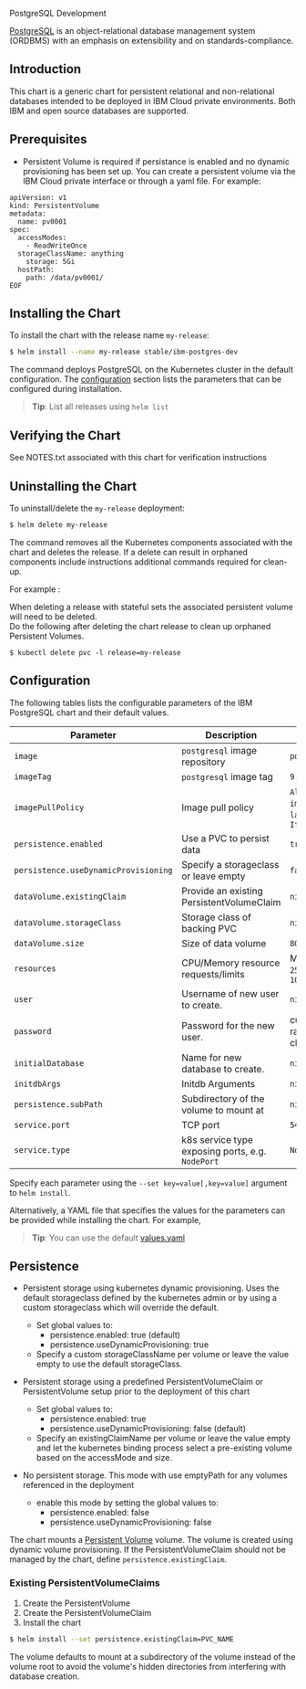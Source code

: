 PostgreSQL Development

[PostgreSQL](https://www.postgresql.org/) is an object-relational database management system (ORDBMS) with an emphasis on extensibility and on standards-compliance.

## Introduction

This chart is a generic chart for persistent relational and non-relational databases intended to be deployed in IBM Cloud private environments.  Both IBM and open source databases are supported.

## Prerequisites

- Persistent Volume is required if persistance is enabled and no dynamic provisioning has been set up. You can create a persistent volume via the IBM Cloud private interface or through a yaml file. For example:

```
apiVersion: v1
kind: PersistentVolume
metadata:
  name: pv0001
spec:
  accessModes:
    - ReadWriteOnce
  storageClassName: anything
    storage: 5Gi
  hostPath:
    path: /data/pv0001/
EOF
```

## Installing the Chart

To install the chart with the release name `my-release`:

```bash
$ helm install --name my-release stable/ibm-postgres-dev
```

The command deploys PostgreSQL on the Kubernetes cluster in the default configuration. The [configuration](#configuration) section lists the parameters that can be configured during installation.

> **Tip**: List all releases using `helm list`

## Verifying the Chart
See NOTES.txt associated with this chart for verification instructions

## Uninstalling the Chart

To uninstall/delete the `my-release` deployment:

```bash
$ helm delete my-release
```

The command removes all the Kubernetes components associated with the chart and deletes the release.  If a delete can result in orphaned components include instructions additional commands required for clean-up.  

For example :

When deleting a release with stateful sets the associated persistent volume will need to be deleted.  
Do the following after deleting the chart release to clean up orphaned Persistent Volumes.

```console
$ kubectl delete pvc -l release=my-release
``` 

## Configuration
The following tables lists the configurable parameters of the IBM PostgreSQL chart and their default values.

| Parameter                            | Description                                     | Default                                                    |
| ----------------------------------   | ---------------------------------------------   | ---------------------------------------------------------- |
| `image`                              | `postgresql` image repository                   | `postgresql`                                               |
| `imageTag`                           | `postgresql` image tag                          | `9.6.4`                                                    |
| `imagePullPolicy`                    | Image pull policy                               | `Always` if `imageTag` is `latest`, else `IfNotPresent`    |
| `persistence.enabled`                | Use a PVC to persist data                       | `true`                                                     |
| `persistence.useDynamicProvisioning` | Specify a storageclass or leave empty           | `false`                                                    |
| `dataVolume.existingClaim`           | Provide an existing PersistentVolumeClaim       | `nil`                                                      |
| `dataVolume.storageClass`            | Storage class of backing PVC                    | `nil`                                                      |
| `dataVolume.size`                    | Size of data volume                             | `8Gi`                                                      |
| `resources`                          | CPU/Memory resource requests/limits             | Memory: `256Mi`, CPU: `100m`                               |
| `user`                               | Username of new user to create.                 | `nil`                                                      |
| `password`                           | Password for the new user.                      | custom or random 10 characters                             |
| `initialDatabase`                    | Name for new database to create.                | `nil`                                                      |
| `initdbArgs`                         | Initdb Arguments                                | `nil`                                                      |
| `persistence.subPath`                | Subdirectory of the volume to mount at          | `nil`                                                       |
| `service.port`                       | TCP port                                        | `5432`                                                     |
| `service.type`                       | k8s service type exposing ports, e.g. `NodePort`| `NodePort`                                                 |


Specify each parameter using the `--set key=value[,key=value]` argument to `helm install`.

Alternatively, a YAML file that specifies the values for the parameters can be provided while installing the chart. For example,

> **Tip**: You can use the default [values.yaml](values.yaml)

## Persistence

- Persistent storage using kubernetes dynamic provisioning. Uses the default storageclass defined by the kubernetes admin or by using a custom storageclass which will override the default.
  - Set global values to:
    - persistence.enabled: true (default)
    - persistence.useDynamicProvisioning: true
  - Specify a custom storageClassName per volume or leave the value empty to use the default storageClass.


- Persistent storage using a predefined PersistentVolumeClaim or PersistentVolume setup prior to the deployment of this chart
  - Set global values to:
    - persistence.enabled: true
    - persistence.useDynamicProvisioning: false (default)
  - Specify an existingClaimName per volume or leave the value empty and let the kubernetes binding process select a pre-existing volume based on the accessMode and size.


- No persistent storage. This mode with use emptyPath for any volumes referenced in the deployment
  - enable this mode by setting the global values to:
    - persistence.enabled: false
    - persistence.useDynamicProvisioning: false


The chart mounts a [Persistent Volume](http://kubernetes.io/docs/user-guide/persistent-volumes/) volume. The volume is created using dynamic volume provisioning. If the PersistentVolumeClaim should not be managed by the chart, define `persistence.existingClaim`.

### Existing PersistentVolumeClaims

1. Create the PersistentVolume
1. Create the PersistentVolumeClaim
1. Install the chart
```bash
$ helm install --set persistence.existingClaim=PVC_NAME
```

The volume defaults to mount at a subdirectory of the volume instead of the volume root to avoid the volume's hidden directories from interfering with database creation.
